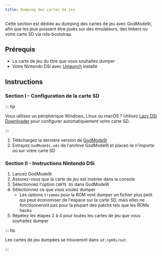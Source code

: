 ```yaml
---
title: Dumping des cartes de jeu
---
```


Cette section est dédiée au dumping des cartes de jeu avec GodMode9i, afin que les jeux puissent être joués sur des émulateurs, des linkers ou votre carte SD via nds-bootstrap.

## Prérequis
- La carte de jeu du titre que vous souhaitez dumper
- Votre Nintendo DSi avec [Unlaunch](installing-unlaunch.html) installé

## Instructions
### Section I - Configuration de la carte SD

::: tip

Vous utilisez un périphérique Windows, Linux ou macOS ? Utilisez [Lazy DSi Downloader](lazy-dsi-downloader.html) pour configurer automatiquement votre carte SD.

:::

1. Téléchargez la dernière version de [GodMode9i](https://github.com/DS-Homebrew/GodMode9i/releases)
1. Extrayez `GodMode9i.nds` de l'archive GodMode9i et placez-le n'importe où sur votre carte SD

### Section II - Instructions Nintendo DSi
1. Lancez GodMode9i
1. Assurez-vous que la carte de jeu est insérée dans la console
1. Sélectionnez l'option `CARTE DS` dans GodMode9i
1. Sélectionnez ce que vous voulez dumper
   - Les options `trimmée` pour la ROM vont dumper un fichier plus petit qui peut économiser de l'espace sur la carte SD, mais elles ne fonctionneront pas pour la plupart des patchs tels que les ROMs hacks
1. Répétez les étapes 2 à 4 pour toutes les cartes de jeu que vous souhaitez dumper

::: tip

Les cartes de jeu dumpées se trouveront dans `sd:/gm9i/out`.

:::

